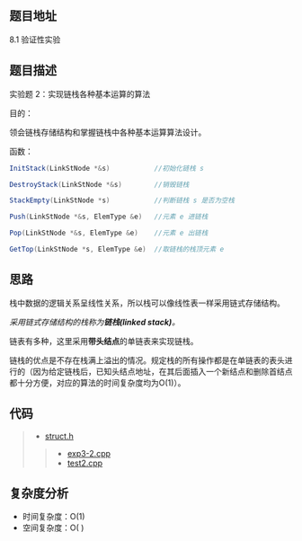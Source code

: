 <!--
 * @Date        : 2020-05-21 17:12:42
 * @LastEditors : anlzou
 * @Github      : https://github.com/anlzou
 * @LastEditTime: 2020-05-28 15:44:55
 * @FilePath    : \data-structure\chapters\chapter03-stacks-and-queues\test-2.md
 * @Describe    : 
--> 

## 题目地址
8.1 验证性实验

## 题目描述
实验题 2：实现链栈各种基本运算的算法

目的：

领会链栈存储结构和掌握链栈中各种基本运算算法设计。

函数：
```java
InitStack(LinkStNode *&s)			//初始化链栈 s

DestroyStack(LinkStNode *&s)		//销毁链栈

StackEmpty(LinkStNode *s)			//判断链栈 s 是否为空栈

Push(LinkStNode *&s, ElemType &e)	//元素 e 进链栈

Pop(LinkStNode *&s, ElemType &e)	//元素 e 出链栈

GetTop(LinkStNode *s, ElemType &e)	//取链栈的栈顶元素 e
```

## 思路
栈中数据的逻辑关系呈线性关系，所以栈可以像线性表一样采用链式存储结构。

*采用链式存储结构的栈称为**链栈(linked stack)**。*

链表有多种，这里采用**带头结点**的单链表来实现链栈。

链栈的优点是不存在栈满上溢出的情况。规定栈的所有操作都是在单链表的表头进行的（因为给定链栈后，已知头结点地址，在其后面插入一个新结点和删除首结点都十分方便，对应的算法的时间复杂度均为O(1)）。

## 代码
> - [struct.h](./code/struct/struct.h)
>> - [exp3-2.cpp](./code/exp3-2.cpp)
>> - [test2.cpp](./code/test2.cpp)

## 复杂度分析

- 时间复杂度：O(1)
- 空间复杂度：O( )